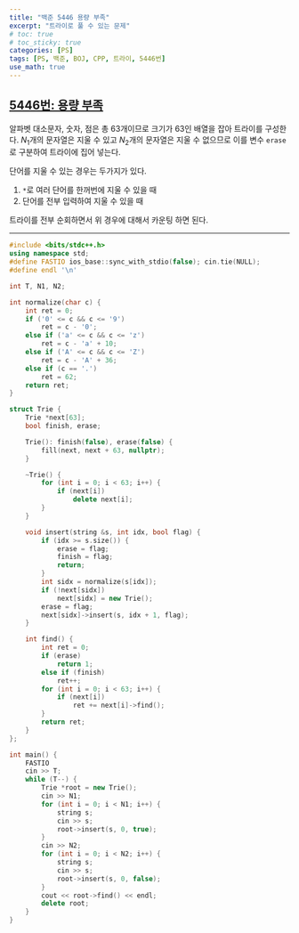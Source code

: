 ```yaml
---
title: "백준 5446 용량 부족"
excerpt: "트라이로 풀 수 있는 문제"
# toc: true
# toc_sticky: true
categories: [PS]
tags: [PS, 백준, BOJ, CPP, 트라이, 5446번]
use_math: true
---
```


## [5446번: 용량 부족](https://www.acmicpc.net/problem/5446)
  
알파벳 대소문자, 숫자, 점은 총 63개이므로 크기가 63인 배열을 잡아 트라이를 구성한다. $N_1$개의 문자열은 지울 수 있고 $N_2$개의 문자열은 지울 수 없으므로 이를 변수 `erase`로 구분하여 트라이에 집어 넣는다.  

단어를 지울 수 있는 경우는 두가지가 있다.
1. `*`로 여러 단어를 한꺼번에 지울 수 있을 때
2. 단어를 전부 입력하여 지울 수 있을 때

  
트라이를 전부 순회하면서 위 경우에 대해서 카운팅 하면 된다.

---

```cpp
#include <bits/stdc++.h>
using namespace std;
#define FASTIO ios_base::sync_with_stdio(false); cin.tie(NULL);
#define endl '\n'

int T, N1, N2;

int normalize(char c) {
    int ret = 0;
    if ('0' <= c && c <= '9')
        ret = c - '0';
    else if ('a' <= c && c <= 'z')
        ret = c - 'a' + 10;
    else if ('A' <= c && c <= 'Z')
        ret = c - 'A' + 36;
    else if (c == '.')
        ret = 62;
    return ret;
}

struct Trie {
    Trie *next[63];
    bool finish, erase;

    Trie(): finish(false), erase(false) {
        fill(next, next + 63, nullptr);
    }

    ~Trie() {
        for (int i = 0; i < 63; i++) {
            if (next[i])
                delete next[i];
        }
    }

    void insert(string &s, int idx, bool flag) {
        if (idx >= s.size()) {
            erase = flag;
            finish = flag;
            return;
        }
        int sidx = normalize(s[idx]);
        if (!next[sidx])
            next[sidx] = new Trie();
        erase = flag;
        next[sidx]->insert(s, idx + 1, flag);
    }

    int find() {
        int ret = 0;
        if (erase)
            return 1;
        else if (finish)
            ret++;
        for (int i = 0; i < 63; i++) {
            if (next[i])
                ret += next[i]->find();
        }
        return ret;
    }
};

int main() {
    FASTIO
    cin >> T;
    while (T--) {
        Trie *root = new Trie();
        cin >> N1;
        for (int i = 0; i < N1; i++) {
            string s;
            cin >> s;
            root->insert(s, 0, true);
        }
        cin >> N2;
        for (int i = 0; i < N2; i++) {
            string s;
            cin >> s;
            root->insert(s, 0, false);
        }
        cout << root->find() << endl;
        delete root;
    }
}
```
  
<br>
<br>
